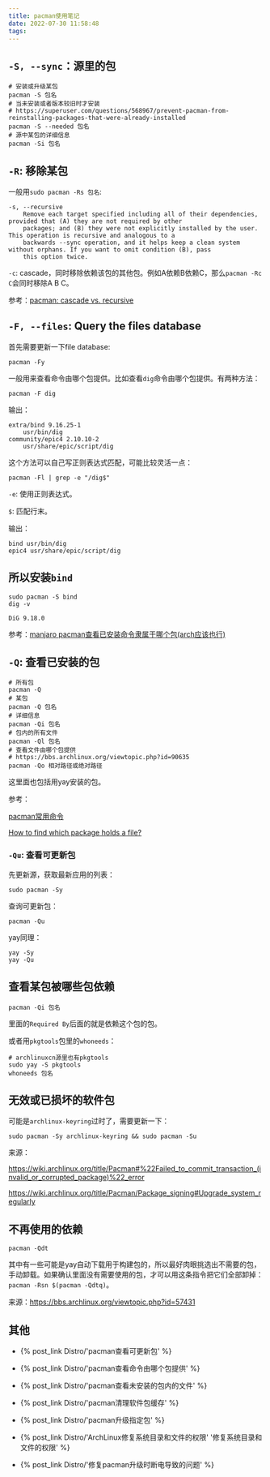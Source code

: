 ```yaml
---
title: pacman使用笔记
date: 2022-07-30 11:58:48
tags:
---
```


## `-S, --sync`：源里的包

```shell
# 安装或升级某包
pacman -S 包名
# 当未安装或者版本较旧时才安装
# https://superuser.com/questions/568967/prevent-pacman-from-reinstalling-packages-that-were-already-installed
pacman -S --needed 包名
# 源中某包的详细信息
pacman -Si 包名
```

## `-R`: 移除某包

一般用`sudo pacman -Rs 包名`:

```text
-s, --recursive
	Remove each target specified including all of their dependencies, provided that (A) they are not required by other
	packages; and (B) they were not explicitly installed by the user. This operation is recursive and analogous to a
	backwards --sync operation, and it helps keep a clean system without orphans. If you want to omit condition (B), pass
	this option twice.
```

`-c`: cascade，同时移除依赖该包的其他包。例如A依赖B依赖C，那么`pacman -Rc C`会同时移除A B C。

参考：[pacman: cascade vs. recursive](https://bbs.archlinux.org/viewtopic.php?id=21470)

## `-F, --files`: Query the files database

首先需要更新一下file database:

```shell
pacman -Fy
```

一般用来查看命令由哪个包提供。比如查看`dig`命令由哪个包提供。有两种方法：

```shell
pacman -F dig
```

输出：

```text
extra/bind 9.16.25-1
    usr/bin/dig
community/epic4 2.10.10-2
    usr/share/epic/script/dig
```

这个方法可以自己写正则表达式匹配，可能比较灵活一点：

```shell
pacman -Fl | grep -e "/dig$"
```

`-e`: 使用正则表达式。

`$`: 匹配行末。

输出：

```text
bind usr/bin/dig
epic4 usr/share/epic/script/dig
```

## 所以安装`bind`

```shell
sudo pacman -S bind
dig -v
```

```text
DiG 9.18.0
```

参考：[manjaro pacman查看已安装命令隶属于哪个包(arch应该也行)](https://blog.csdn.net/LoveZoeAyo/article/details/107096964)

## `-Q`: 查看已安装的包

```shell
# 所有包
pacman -Q
# 某包
pacman -Q 包名
# 详细信息
pacman -Qi 包名
# 包内的所有文件
pacman -Ql 包名
# 查看文件由哪个包提供
# https://bbs.archlinux.org/viewtopic.php?id=90635
pacman -Qo 相对路径或绝对路径
```

这里面也包括用yay安装的包。

参考：

[pacman常用命令](https://hustlei.github.io/2018/11/msys2-pacman.html)

[How to find which package holds a file?](https://bbs.archlinux.org/viewtopic.php?id=90635)

### `-Qu`: 查看可更新包

先更新源，获取最新应用的列表：

```shell
sudo pacman -Sy
```

查询可更新包：

```shell
pacman -Qu
```

yay同理：

```shell
yay -Sy
yay -Qu
```

## 查看某包被哪些包依赖

```shell
pacman -Qi 包名
```

里面的`Required By`后面的就是依赖这个包的包。

或者用`pkgtools`包里的`whoneeds`：

```shell
# archlinuxcn源里也有pkgtools
sudo yay -S pkgtools
whoneeds 包名
```

## 无效或已损坏的软件包

可能是`archlinux-keyring`过时了，需要更新一下：

```shell
sudo pacman -Sy archlinux-keyring && sudo pacman -Su
```

来源：

<https://wiki.archlinux.org/title/Pacman#%22Failed_to_commit_transaction_(invalid_or_corrupted_package)%22_error>

<https://wiki.archlinux.org/title/Pacman/Package_signing#Upgrade_system_regularly>

## 不再使用的依赖

```shell
pacman -Qdt
```

其中有一些可能是yay自动下载用于构建包的，所以最好肉眼挑选出不需要的包，手动卸载。如果确认里面没有需要使用的包，才可以用这条指令把它们全部卸掉：`pacman -Rsn $(pacman -Qdtq)`。

来源：<https://bbs.archlinux.org/viewtopic.php?id=57431>

## 其他

- {% post_link Distro/'pacman查看可更新包' %}

- {% post_link Distro/'pacman查看命令由哪个包提供' %}

- {% post_link Distro/'pacman查看未安装的包内的文件' %}

- {% post_link Distro/'pacman清理软件包缓存' %}

- {% post_link Distro/'pacman升级指定包' %}

- {% post_link Distro/'ArchLinux修复系统目录和文件的权限' '修复系统目录和文件的权限' %}

- {% post_link Distro/'修复pacman升级时断电导致的问题' %}
